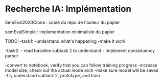 # Recherche IA: Implémentation

SemEval2020Clone : copie du repo de l'auteur du papier

semEvalSimple : implementation minimaliste du papier

TODO:
-task1: 
	-understand what's happening
	-make it work

-task2:
	- read baseline subtask 2 to understand
	- implement consistuency parser

-convert to notebook, verify that you can follow training progress
-increase model size, check out the actual mode arch
-make sure model will be saved
-try understand subtask 2, prototype, and train

